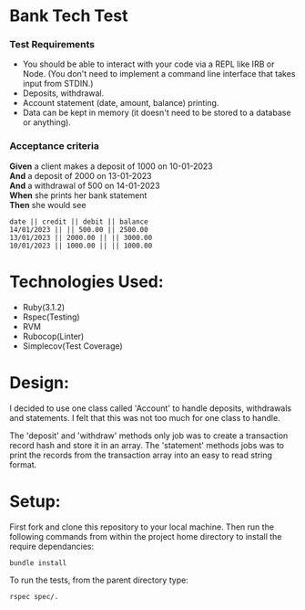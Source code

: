 # Bank Tech Test


### Test Requirements

* You should be able to interact with your code via a REPL like IRB or Node.  (You don't need to implement a command line interface that takes input from STDIN.)
* Deposits, withdrawal.
* Account statement (date, amount, balance) printing.
* Data can be kept in memory (it doesn't need to be stored to a database or anything).

### Acceptance criteria

**Given** a client makes a deposit of 1000 on 10-01-2023  
**And** a deposit of 2000 on 13-01-2023  
**And** a withdrawal of 500 on 14-01-2023  
**When** she prints her bank statement  
**Then** she would see

```
date || credit || debit || balance
14/01/2023 || || 500.00 || 2500.00
13/01/2023 || 2000.00 || || 3000.00
10/01/2023 || 1000.00 || || 1000.00
```

# Technologies Used:

- Ruby(3.1.2)
- Rspec(Testing)
- RVM
- Rubocop(Linter)
- Simplecov(Test Coverage)

# Design:

I decided to use one class called 'Account' to handle deposits, withdrawals and statements. I felt that this was not too much for one class to handle.

The 'deposit' and 'withdraw' methods only job was to create a transaction record hash and store it in an array.
The 'statement' methods jobs was to print the records from the transaction array into an easy to read string format.

# Setup:

First fork and clone this repository to your local machine.
Then run the following commands from within the project home directory to install the require dependancies:

```bash
bundle install
```

To run the tests, from the parent directory type:

```bash
rspec spec/.
```
